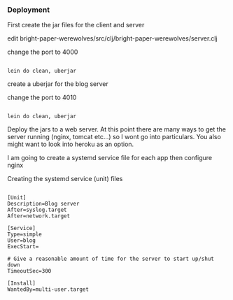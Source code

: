 ### Deployment

First create the jar files for the client and server

edit bright-paper-werewolves/src/clj/bright-paper-werewolves/server.clj

change the port to 4000

```shell

lein do clean, uberjar

```

create a uberjar for the blog server

change the port to 4010

```shell

lein do clean, uberjar

```

Deploy the jars to a web server. At this point there are many ways to get the server running (nginx, tomcat etc...) so I wont go into particulars. You also might want to look into heroku as an option.

I am going to create a systemd service file for each app then configure nginx

Creating the systemd service (unit) files

``` shell

[Unit]
Description=Blog server
After=syslog.target
After=network.target

[Service]
Type=simple
User=blog
ExecStart=

# Give a reasonable amount of time for the server to start up/shut down
TimeoutSec=300

[Install]
WantedBy=multi-user.target
```
